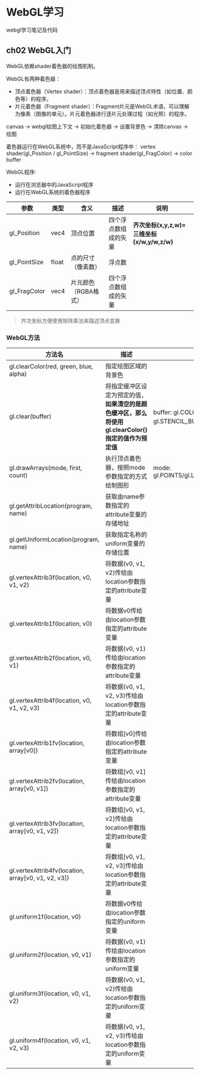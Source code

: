 # WebGL学习
webgl学习笔记及代码

## ch02 WebGL入门

WebGL依赖shader着色器的绘图机制。

WebGL有两种着色器：

- 顶点着色器（Vertex shader）：顶点着色器是用来描述顶点特性（如位置、颜色等）的程序。
- 片元着色器（Fragment shader）：Fragment片元是WebGL术语，可以理解为像素（图像的单元）。片元着色器进行逐片元处理过程（如光照）的程序。

canvas -> webgl绘图上下文 -> 初始化着色器 -> 设置背景色 -> 清除canvas -> 绘图

着色器运行在WebGL系统中，而不是JavaScript程序中： vertex shader(gl_Position / gl_PointSize) -> fragment shader(gl_FragColor) -> color buffer

WebGL程序: 

- 运行在浏览器中的JavaScript程序
- 运行在WebGL系统的着色器程序

参数 | 类型 | 含义 | 描述 | 说明
--  | -- | -- | -- | --
gl_Position | vec4 | 顶点位置 | 四个浮点数组成的矢量 | **齐次坐标(x,y,z,w)=三维坐标(x/w,y/w,z/w)**
gl_PointSize | float | 点的尺寸（像素数）| 浮点数 |
gl_FragColor | vec4 | 片元颜色（RGBA格式） | 四个浮点数组成的矢量 | 

> 齐次坐标方便使用矩阵乘法来描述顶点变换

### WebGL方法 

方法名 | 描述 | 说明
-- | -- | --
gl.clearColor(red, green, blue, alpha) | 指定绘图区域的背景色 | 
gl.clear(buffer) | 将指定缓冲区设定为预定的值，**如果清空的是颜色缓冲区，那么将使用gl.clearColor()指定的值作为预定值** | buffer: gl.COLOR_BUFFER_BIT指定颜色缓冲区 / gl.DEPTH_BUFFER_BIT 指定深度缓冲区 / gl.STENCIL_BUFFER_BIT指定模板缓冲区 
gl.drawArrays(mode, first, count) | 执行顶点着色器，按照mode参数指定的方式绘制图形 | mode: gl.POINTS/gl.LINES/gl.LINE_STRIP/gl.LINE_LOOP/gl.TRIANGLES/gl.TRIANGLE_STRIP/gl.TRIANGLE_FAN
gl.getAttribLocation(program, name) | 获取由name参数指定的attribute变量的存储地址
gl.getUniformLocation(program, name) | 获取指定名称的uniform变量的存储位置
gl.vertexAttrib3f(location, v0, v1, v2) | 将数据(v0, v1, v2)传给由location参数指定的attribute变量
gl.vertexAttrib1f(location, v0) | 将数据v0传给由location参数指定的attribute变量
gl.vertexAttrib2f(location, v0, v1) | 将数据(v0, v1)传给由location参数指定的attribute变量
gl.vertexAttrib4f(location, v0, v1, v2, v3) | 将数据(v0, v1, v2, v3)传给由location参数指定的attribute变量
gl.vertexAttrib1fv(location, array[v0]) | 将数组[v0]传给由location参数指定的attribute变量
gl.vertexAttrib2fv(location, array[v0, v1]) | 将数组[v0, v1]传给由location参数指定的attribute变量
gl.vertexAttrib3fv(location, array[v0, v1, v2]) | 将数组[v0, v1, v2]传给由location参数指定的attribute变量
gl.vertexAttrib4fv(location, array[v0, v1, v2, v3]) | 将数组[v0, v1, v2, v3]传给由location参数指定的attribute变量
gl.uniform1f(location, v0) |将数据v0传给由location参数指定的uniform变量
gl.uniform2f(location, v0, v1) |将数据(v0, v1)传给由location参数指定的uniform变量
gl.uniform3f(location, v0, v1, v2) |将数据(v0, v1, v2)传给由location参数指定的uniform变量
gl.uniform4f(location, v0, v1, v2, v3) |将数据(v0, v1, v2, v3)传给由location参数指定的uniform变量